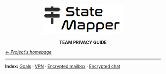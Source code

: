 <p align="center" id="top">
	<a href="https://github.com/StateMapper/StateMapper" title="Go to the project's homepage"><img src="../../app/assets/images/logo/logo-black-big.png" /></a>
</p>
<p align="center">
	<strong>TEAM PRIVACY GUIDE</strong>
</p>


*[&larr; Project's homepage](https://github.com/StateMapper/StateMapper#top)*

-----

**Index:** [Goals](#goals) · [VPN](#vpn) · [Encrypted mailbox](#encrypted-mailbox) · [Encrypted chat](#encrypted-chat)
